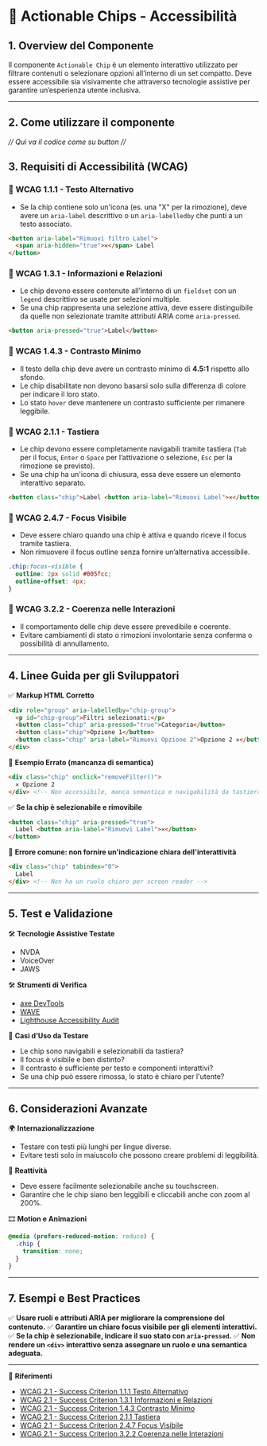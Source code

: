 # 📌 Actionable Chips - Accessibilità

## 1. Overview del Componente
Il componente `Actionable Chip` è un elemento interattivo utilizzato per filtrare contenuti o selezionare opzioni all’interno di un set compatto. Deve essere accessibile sia visivamente che attraverso tecnologie assistive per garantire un’esperienza utente inclusiva.

---
## 2. Come utilizzare il componente

*// Quì va il codice come su button //*
## 3. Requisiti di Accessibilità (WCAG)

### 🔹 WCAG 1.1.1 - Testo Alternativo
- Se la chip contiene solo un'icona (es. una "X" per la rimozione), deve avere un `aria-label` descrittivo o un `aria-labelledby` che punti a un testo associato.

```html
<button aria-label="Rimuovi filtro Label">
  <span aria-hidden="true">✕</span> Label
</button>
```

### 🔹 WCAG 1.3.1 - Informazioni e Relazioni
- Le chip devono essere contenute all’interno di un `fieldset` con un `legend` descrittivo se usate per selezioni multiple.
- Se una chip rappresenta una selezione attiva, deve essere distinguibile da quelle non selezionate tramite attributi ARIA come `aria-pressed`.

```html
<button aria-pressed="true">Label</button>
```

### 🔹 WCAG 1.4.3 - Contrasto Minimo
- Il testo della chip deve avere un contrasto minimo di **4.5:1** rispetto allo sfondo.
- Le chip disabilitate non devono basarsi solo sulla differenza di colore per indicare il loro stato.
- Lo stato `hover` deve mantenere un contrasto sufficiente per rimanere leggibile.

### 🔹 WCAG 2.1.1 - Tastiera
- Le chip devono essere completamente navigabili tramite tastiera (`Tab` per il focus, `Enter` o `Space` per l’attivazione o selezione, `Esc` per la rimozione se previsto).
- Se una chip ha un'icona di chiusura, essa deve essere un elemento interattivo separato.

```html
<button class="chip">Label <button aria-label="Rimuovi Label">✕</button></button>
```

### 🔹 WCAG 2.4.7 - Focus Visibile
- Deve essere chiaro quando una chip è attiva e quando riceve il focus tramite tastiera.
- Non rimuovere il focus outline senza fornire un’alternativa accessibile.

```css
.chip:focus-visible {
  outline: 2px solid #005fcc;
  outline-offset: 4px;
}
```

### 🔹 WCAG 3.2.2 - Coerenza nelle Interazioni
- Il comportamento delle chip deve essere prevedibile e coerente.
- Evitare cambiamenti di stato o rimozioni involontarie senza conferma o possibilità di annullamento.

---

## 4. Linee Guida per gli Sviluppatori

✅ **Markup HTML Corretto**
```html
<div role="group" aria-labelledby="chip-group">
  <p id="chip-group">Filtri selezionati:</p>
  <button class="chip" aria-pressed="true">Categoria</button>
  <button class="chip">Opzione 1</button>
  <button class="chip" aria-label="Rimuovi Opzione 2">Opzione 2 ✕</button>
</div>
```

🚫 **Esempio Errato (mancanza di semantica)**
```html
<div class="chip" onclick="removeFilter()">
  ✕ Opzione 2
</div> <!-- Non accessibile, manca semantica e navigabilità da tastiera -->
```

✅ **Se la chip è selezionabile e rimovibile**
```html
<button class="chip" aria-pressed="true">
  Label <button aria-label="Rimuovi Label">✕</button>
</button>
```

🚫 **Errore comune: non fornire un'indicazione chiara dell'interattività**
```html
<div class="chip" tabindex="0">
  Label
</div> <!-- Non ha un ruolo chiaro per screen reader -->
```

---

## 5. Test e Validazione

🛠 **Tecnologie Assistive Testate**
- NVDA
- VoiceOver
- JAWS

🛠 **Strumenti di Verifica**
- [axe DevTools](https://www.deque.com/axe/)
- [WAVE](https://wave.webaim.org/)
- [Lighthouse Accessibility Audit](https://developers.google.com/web/tools/lighthouse/)

🎯 **Casi d’Uso da Testare**
- Le chip sono navigabili e selezionabili da tastiera?
- Il focus è visibile e ben distinto?
- Il contrasto è sufficiente per testo e componenti interattivi?
- Se una chip può essere rimossa, lo stato è chiaro per l'utente?

---

## 6. Considerazioni Avanzate

🌍 **Internazionalizzazione**
- Testare con testi più lunghi per lingue diverse.
- Evitare testi solo in maiuscolo che possono creare problemi di leggibilità.

📱 **Reattività**
- Deve essere facilmente selezionabile anche su touchscreen.
- Garantire che le chip siano ben leggibili e cliccabili anche con zoom al 200%.

🎞 **Motion e Animazioni**
```css
@media (prefers-reduced-motion: reduce) {
  .chip {
    transition: none;
  }
}
```

---

## 7. Esempi e Best Practices
✅ **Usare ruoli e attributi ARIA per migliorare la comprensione del contenuto.**
✅ **Garantire un chiaro focus visibile per gli elementi interattivi.**
✅ **Se la chip è selezionabile, indicare il suo stato con `aria-pressed`.**
✅ **Non rendere un `<div>` interattivo senza assegnare un ruolo e una semantica adeguata.**

---

📌 **Riferimenti**
- [WCAG 2.1 - Success Criterion 1.1.1 Testo Alternativo](https://www.w3.org/TR/WCAG21/#text-alternatives)
- [WCAG 2.1 - Success Criterion 1.3.1 Informazioni e Relazioni](https://www.w3.org/TR/WCAG21/#info-and-relationships)
- [WCAG 2.1 - Success Criterion 1.4.3 Contrasto Minimo](https://www.w3.org/TR/WCAG21/#contrast-minimum)
- [WCAG 2.1 - Success Criterion 2.1.1 Tastiera](https://www.w3.org/TR/WCAG21/#keyboard)
- [WCAG 2.1 - Success Criterion 2.4.7 Focus Visibile](https://www.w3.org/TR/WCAG21/#focus-visible)
- [WCAG 2.1 - Success Criterion 3.2.2 Coerenza nelle Interazioni](https://www.w3.org/TR/WCAG21/#on-input)
